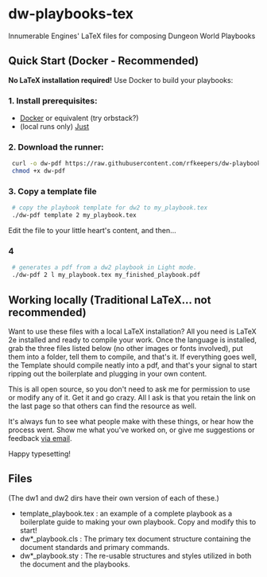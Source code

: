 # dw-playbooks-tex

Innumerable Engines' LaTeX files for composing Dungeon World Playbooks

## Quick Start (Docker - Recommended)

**No LaTeX installation required!** Use Docker to build your playbooks:

### 1. **Install prerequisites:**

- [Docker](https://docs.docker.com/get-docker/) or equivalent (try orbstack?)
- (local runs only) [Just](https://github.com/casey/just#installation)

### 2. **Download the runner:**

   ```bash
    curl -o dw-pdf https://raw.githubusercontent.com/rfkeepers/dw-playbooks-tex/main/dw-pdf
    chmod +x dw-pdf
   ```

### 3. Copy a template file

   ```bash
    # copy the playbook template for dw2 to my_playbook.tex
    ./dw-pdf template 2 my_playbook.tex
   ```

   Edit the file to your little heart's content, and then...

### 4

   ```bash
    # generates a pdf from a dw2 playbook in Light mode.
    ./dw-pdf 2 l my_playbook.tex my_finished_playbook.pdf
   ```

## Working locally (Traditional LaTeX... not recommended)

Want to use these files with a local LaTeX installation? All you need is LaTeX 2e installed and ready to compile your work. Once the language is installed, grab the three files listed below (no other images or fonts involved), put them into a folder, tell them to compile, and that's it. If everything goes well, the Template should compile neatly into a pdf, and that's your signal to start ripping out the boilerplate and plugging in your own content.

This is all open source, so you don't need to ask me for permission to use or modify any of it.  Get it and go crazy.  All I ask is that you retain the link on the last page so that others can find the resource as well.

It's always fun to see what people make with these things, or hear how the process went.  Show me what you've worked on, or give me suggestions or feedback [via email](mailto:keepers@innumerable-engines.net).

Happy typesetting!

## Files

(The dw1 and dw2 dirs have their own version of each of these.)

- template_playbook.tex : an example of a complete playbook as a boilerplate guide to making your own playbook.  Copy and modify this to start!
- dw*_playbook.cls : The primary tex document structure containing the document standards and primary commands.
- dw*_playbook.sty : The re-usable structures and styles utilized in both the document and the playbooks.

